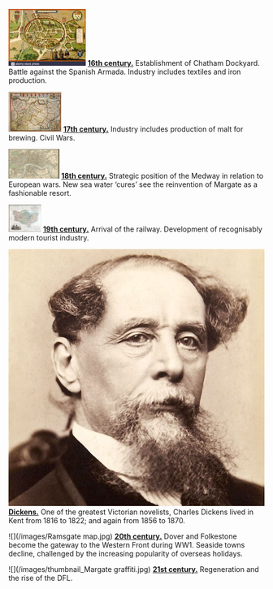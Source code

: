 <param ve-config title="Kent" banner="/images/kent-map-header.jpg" style="index">

![](/images/16c.png) **[16th century.](/16c)**  Establishment of Chatham Dockyard. Battle against the Spanish Armada. Industry includes textiles and iron production.

![](/images/17c.png) **[17th century.](/coming)**  Industry includes production of malt for brewing. Civil Wars.

![](/images/18c.png) **[18th century.](/18c)**  Strategic position of the Medway in relation to European wars. New sea water ‘cures’ see the reinvention of Margate as a fashionable resort.

![](/images/19c.png) **[19th century.](19c)**  Arrival of the railway. Development of recognisably modern tourist industry.

![](/dickens/images/dickens_head.jpg) **[Dickens.](/dickens)**  One of the greatest Victorian novelists, Charles Dickens lived in Kent from 1816 to 1822; and again from 1856 to 1870.  

![](/images/Ramsgate map.jpg) **[20th century.](/20c)**  Dover and Folkestone become the gateway to the Western Front during WW1. Seaside towns decline, challenged by the increasing popularity of overseas holidays.

![](/images/thumbnail_Margate graffiti.jpg) **[21st century.](/coming)**  Regeneration and the rise of the DFL.
